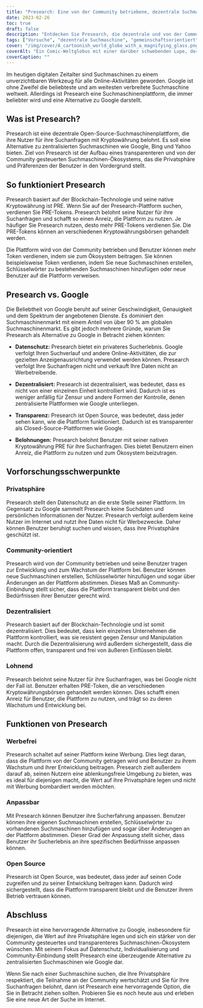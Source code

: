 ```yaml
---
title: "Presearch: Eine von der Community betriebene, dezentrale Suchmaschine"
date: 2023-02-26
toc: true
draft: false
description: "Entdecken Sie Presearch, die dezentrale und von der Community betriebene Suchmaschine, die Benutzer mit Kryptowährung belohnt und ihre Privatsphäre respektiert."
tags: ["Vorsuche", "dezentrale Suchmaschine", "gemeinschaftsorientiert", "Belohnungen für Kryptowährungen", "Privatsphäre", "Alternative zu Google", "Blockchain-Technologie", "Open Source", "anpassbare Sucherfahrung", "keine Werbung", "SEO-optimierte Tags", "Suchmaschinen-Ökosystem", "Privatsphäre im Internet", "transparente Suchmaschine", "Incentive-Suchen", "globalen Suchmaschinenmarkt", "Blockchain", "digitale Privatsphäre", "Online-Privatsphäre", "Dezentralisierung"]
cover: "/img/cover/A_cartoonish_world_globe_with_a_magnifying_glass.png"
coverAlt: "Ein Comic-Weltglobus mit einer darüber schwebenden Lupe, der die Presearch-Plattform als gemeinschaftsgesteuerte und dezentrale Suchmaschine symbolisiert"
coverCaption: ""
---
```


Im heutigen digitalen Zeitalter sind Suchmaschinen zu einem unverzichtbaren Werkzeug für alle Online-Aktivitäten geworden. Google ist ohne Zweifel die beliebteste und am weitesten verbreitete Suchmaschine weltweit. Allerdings ist Presearch eine Suchmaschinenplattform, die immer beliebter wird und eine Alternative zu Google darstellt.

## Was ist Presearch?

Presearch ist eine dezentrale Open-Source-Suchmaschinenplattform, die ihre Nutzer für ihre Suchanfragen mit Kryptowährung belohnt. Es soll eine Alternative zu zentralisierten Suchmaschinen wie Google, Bing und Yahoo bieten. Ziel von Presearch ist der Aufbau eines transparenteren und von der Community gesteuerten Suchmaschinen-Ökosystems, das die Privatsphäre und Präferenzen der Benutzer in den Vordergrund stellt.

## So funktioniert Presearch

Presearch basiert auf der Blockchain-Technologie und seine native Kryptowährung ist PRE. Wenn Sie auf der Presearch-Plattform suchen, verdienen Sie PRE-Tokens. Presearch belohnt seine Nutzer für ihre Suchanfragen und schafft so einen Anreiz, die Plattform zu nutzen. Je häufiger Sie Presearch nutzen, desto mehr PRE-Tokens verdienen Sie. Die PRE-Tokens können an verschiedenen Kryptowährungsbörsen gehandelt werden.

Die Plattform wird von der Community betrieben und Benutzer können mehr Token verdienen, indem sie zum Ökosystem beitragen. Sie können beispielsweise Token verdienen, indem Sie neue Suchmaschinen erstellen, Schlüsselwörter zu bestehenden Suchmaschinen hinzufügen oder neue Benutzer auf die Plattform verweisen.

## Presearch vs. Google

Die Beliebtheit von Google beruht auf seiner Geschwindigkeit, Genauigkeit und dem Spektrum der angebotenen Dienste. Es dominiert den Suchmaschinenmarkt mit einem Anteil von über 90 % am globalen Suchmaschinenmarkt. Es gibt jedoch mehrere Gründe, warum Sie Presearch als Alternative zu Google in Betracht ziehen könnten:

- **Datenschutz:** Presearch bietet ein privateres Sucherlebnis. Google verfolgt Ihren Suchverlauf und andere Online-Aktivitäten, die zur gezielten Anzeigenausrichtung verwendet werden können. Presearch verfolgt Ihre Suchanfragen nicht und verkauft Ihre Daten nicht an Werbetreibende.

- **Dezentralisiert:** Presearch ist dezentralisiert, was bedeutet, dass es nicht von einer einzelnen Einheit kontrolliert wird. Dadurch ist es weniger anfällig für Zensur und andere Formen der Kontrolle, denen zentralisierte Plattformen wie Google unterliegen.

- **Transparenz:** Presearch ist Open Source, was bedeutet, dass jeder sehen kann, wie die Plattform funktioniert. Dadurch ist es transparenter als Closed-Source-Plattformen wie Google.

- **Belohnungen:** Presearch belohnt Benutzer mit seiner nativen Kryptowährung PRE für ihre Suchanfragen. Dies bietet Benutzern einen Anreiz, die Plattform zu nutzen und zum Ökosystem beizutragen.

## Vorforschungsschwerpunkte

### Privatsphäre

Presearch stellt den Datenschutz an die erste Stelle seiner Plattform. Im Gegensatz zu Google sammelt Presearch keine Suchdaten und persönlichen Informationen der Nutzer. Presearch verfolgt außerdem keine Nutzer im Internet und nutzt ihre Daten nicht für Werbezwecke. Daher können Benutzer beruhigt suchen und wissen, dass ihre Privatsphäre geschützt ist.

### Community-orientiert

Presearch wird von der Community betrieben und seine Benutzer tragen zur Entwicklung und zum Wachstum der Plattform bei. Benutzer können neue Suchmaschinen erstellen, Schlüsselwörter hinzufügen und sogar über Änderungen an der Plattform abstimmen. Dieses Maß an Community-Einbindung stellt sicher, dass die Plattform transparent bleibt und den Bedürfnissen ihrer Benutzer gerecht wird.

### Dezentralisiert

Presearch basiert auf der Blockchain-Technologie und ist somit dezentralisiert. Dies bedeutet, dass kein einzelnes Unternehmen die Plattform kontrolliert, was sie resistent gegen Zensur und Manipulation macht. Durch die Dezentralisierung wird außerdem sichergestellt, dass die Plattform offen, transparent und frei von äußeren Einflüssen bleibt.

### Lohnend

Presearch belohnt seine Nutzer für ihre Suchanfragen, was bei Google nicht der Fall ist. Benutzer erhalten PRE-Token, die an verschiedenen Kryptowährungsbörsen gehandelt werden können. Dies schafft einen Anreiz für Benutzer, die Plattform zu nutzen, und trägt so zu deren Wachstum und Entwicklung bei.

## Funktionen von Presearch

### Werbefrei

Presearch schaltet auf seiner Plattform keine Werbung. Dies liegt daran, dass die Plattform von der Community getragen wird und Benutzer zu ihrem Wachstum und ihrer Entwicklung beitragen. Presearch zielt außerdem darauf ab, seinen Nutzern eine ablenkungsfreie Umgebung zu bieten, was es ideal für diejenigen macht, die Wert auf ihre Privatsphäre legen und nicht mit Werbung bombardiert werden möchten.

### Anpassbar

Mit Presearch können Benutzer ihre Sucherfahrung anpassen. Benutzer können ihre eigenen Suchmaschinen erstellen, Schlüsselwörter zu vorhandenen Suchmaschinen hinzufügen und sogar über Änderungen an der Plattform abstimmen. Dieser Grad der Anpassung stellt sicher, dass Benutzer ihr Sucherlebnis an ihre spezifischen Bedürfnisse anpassen können.

### Open Source

Presearch ist Open Source, was bedeutet, dass jeder auf seinen Code zugreifen und zu seiner Entwicklung beitragen kann. Dadurch wird sichergestellt, dass die Plattform transparent bleibt und die Benutzer ihrem Betrieb vertrauen können.

## Abschluss

Presearch ist eine hervorragende Alternative zu Google, insbesondere für diejenigen, die Wert auf ihre Privatsphäre legen und sich ein stärker von der Community gesteuertes und transparenteres Suchmaschinen-Ökosystem wünschen. Mit seinem Fokus auf Datenschutz, Individualisierung und Community-Einbindung stellt Presearch eine überzeugende Alternative zu zentralisierten Suchmaschinen wie Google dar.

Wenn Sie nach einer Suchmaschine suchen, die Ihre Privatsphäre respektiert, die Teilnahme an der Community wertschätzt und Sie für Ihre Suchanfragen belohnt, dann ist Presearch eine hervorragende Option, die Sie in Betracht ziehen sollten. Probieren Sie es noch heute aus und erleben Sie eine neue Art der Suche im Internet.
